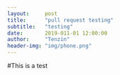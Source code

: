 ```yaml
---
layout:     post
title:      "pull request testing"
subtitle:   "testing"
date:       2019-011-01 12:00:00
author:     "Tenzin"
header-img: "img/phone.png"
---
```


#This is a test